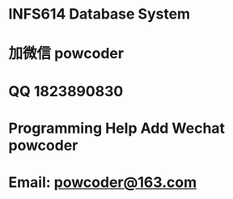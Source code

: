 # INFS614 Database System
# 加微信 powcoder

# QQ 1823890830

# Programming Help Add Wechat powcoder

# Email: powcoder@163.com

